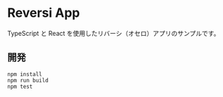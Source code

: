 # Reversi App

TypeScript と React を使用したリバーシ（オセロ）アプリのサンプルです。

## 開発
```
npm install
npm run build
npm test
```

